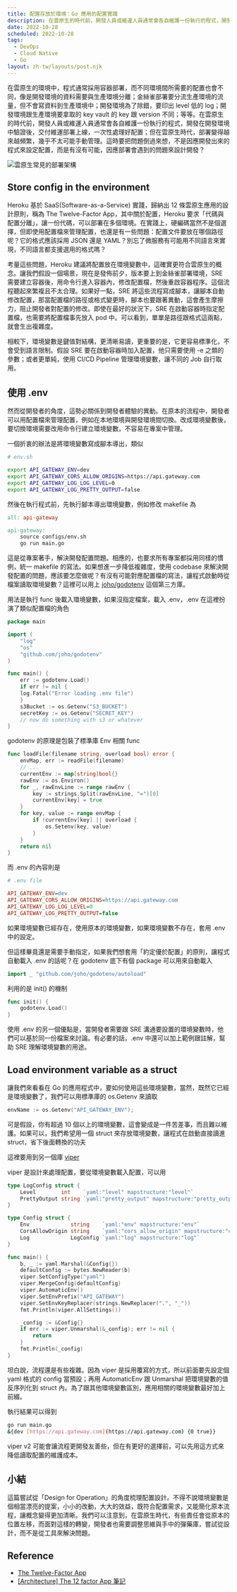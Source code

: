 ```yaml
---
title: 配置存放於環境：Go 應用的配置實踐
description: 在雲原生的時代前，開發人員或維運人員通常會各自維護一份執行的程式，開發在開發環境中驗證後，交付維運部署上線，一次性處理好配置；但在雲原生時代，部署變得越來越頻繁，幾乎不太可能手動管理。這時要把問題倒過來想，不是因應開發出來的程式來設定配置，而是有沒有可能，因應部署會遇到的問題來設計開發？…
date: 2022-10-28
scheduled: 2022-10-28
tags:
  - DevOps
  - Cloud Native
  - Go
layout: zh-tw/layouts/post.njk
---
```


在雲原生的環境中，程式通常採用容器部署，而不同環境間所需要的配置也會不同，像是開發環境的資料需要與生產環境分離；金絲雀部署要分流生產環境的流量，但不會寫資料到生產環境中；開發環境為了除錯，要印出 level 低的 log；開發環境跟生產環境要拿取的 key vault 的 key 跟 version 不同；等等。在雲原生的時代前，開發人員或維運人員通常會各自維護一份執行的程式，開發在開發環境中驗證後，交付維運部署上線，一次性處理好配置；但在雲原生時代，部署變得越來越頻繁，幾乎不太可能手動管理。這時要把問題倒過來想，不是因應開發出來的程式來設定配置，而是有沒有可能，因應部署會遇到的問題來設計開發？

![雲原生常見的部署架構](/img/posts/2022/store-config-in-the-environment-golang-practice/clond-native-1.png)

## Store config in the environment

Heroku 基於 SaaS(Software-as-a-Service) 實踐，歸納出 12 條雲原生應用的設計原則，稱為 The Twelve-Factor App，其中關於配置，Heroku 要求「代碼與配置分離」，讓一份代碼，可以部署在多個環境。在實踐上，硬編碼當然不是個選擇，但即使用配置檔來管理配置，也還是有一些問題：配置文件要放在哪個路徑呢？它的格式應該採用 JSON 還是 YAML？別忘了微服務有可能用不同語言來實現，不同語言都支援選用的格式嗎？

考量這些問題，Heroku 建議將配置放在環境變數中，這確實更符合雲原生的概念。讓我們假設一個場景，現在是發佈前夕，版本要上到金絲雀部署環境，SRE 需要建立容器後，用命令行進入容器內，修改配置檔，然後重啟容器程序。這個流程聽起來繁複且不太合理。如果好一點，SRE 將這些流程寫成腳本，讓腳本自動修改配置，那當配置檔的路徑或格式變更時，腳本也要跟著異動，這會產生摩擦力，阻止開發者對配置的修改。即使在最好的狀況下，SRE 在啟動容器時指定配置檔，也需要將配置檔事先放入 pod 中。可以看到，單單是路徑跟格式這兩點，就會生出複雜度。

相較下，環境變數是鍵值對結構，更清晰易讀，更重要的是，它更容易標準化，不會受到語言限制。假設 SRE 要在啟動容器時加入配置，他只需要使用 -e 之類的參數；或者更單純，使用 CI/CD Pipeline 管理環境變數，讓不同的 Job 自行取用。

## 使用 .env

然而從開發者的角度，這勢必關係到開發者體驗的異動。在原本的流程中，開發者可以用配置檔來管理配置，例如在本地環境與開發環境間切換。改成環境變數後，要切換環境需要改用命令行建立環境變數，不容易在專案中管理。

一個折衷的辦法是將環境變數寫成腳本導出，類似

```bash
# env.sh

export API_GATEWAY_ENV=dev
export API_GATEWAY_CORS_ALLOW_ORIGINS=https://api.gateway.com
export API_GATEWAY_LOG_LOG_LEVEL=0
export API_GATEWAY_LOG_PRETTY_OUTPUT=false
```

然後在執行程式前，先執行腳本導出環境變數，例如修改 makefile 為

```makefile
all: api-gateway

api-gateway:
    source configs/env.sh
    go run main.go
```

這是從專案著手，解決開發配置問題。相應的，也要求所有專案都採用同樣的慣例，統一 makefile 的寫法。如果想進一步降低複雜度，使用 codebase 來解決開發配置的問題，應該要怎麼做呢？有沒有可能對應配置檔的寫法，讓程式啟動時從檔案讀取環境變數？這裡可以用上 [joho/godotenv](https://github.com/joho/godotenv) 這個第三方庫。

用法是執行 func 後載入環境變數，如果沒指定檔案，載入 .env，.env 在這裡扮演了類似配置檔的角色

```go
package main

import (
    "log"
    "os"
    "github.com/joho/godotenv"
)

func main() {
    err := godotenv.Load()
    if err != nil {
    log.Fatal("Error loading .env file")
    }
    s3Bucket := os.Getenv("S3_BUCKET")
    secretKey := os.Getenv("SECRET_KEY")
    // now do something with s3 or whatever
}
```

godotenv 的原理是包裝了標準庫 Env 相關 func

```go
func loadFile(filename string, overload bool) error {
    envMap, err := readFile(filename)
    // ...
    currentEnv := map[string]bool{}
    rawEnv := os.Environ()
    for _, rawEnvLine := range rawEnv {
        key := strings.Split(rawEnvLine, "=")[0]
        currentEnv[key] = true
    }
    for key, value := range envMap {
        if !currentEnv[key] || overload {
            os.Setenv(key, value)
        }
    }
    return nil
}
```

而 .env 的內容則是

```ini
# .env file

API_GATEWAY_ENV=dev
API_GATEWAY_CORS_ALLOW_ORIGINS=https://api.gateway.com
API_GATEWAY_LOG_LOG_LEVEL=0
API_GATEWAY_LOG_PRETTY_OUTPUT=false
```

如果環境變數已經存在，使用原本的環境變數，如果環境變數不存在，套用 .env 中的設定。

但這樣畢竟還是需要手動指定，如果我們想套用「約定優於配置」的原則，讓程式自動載入 .env 的話呢？在 godotenv 底下有個 package 可以用來自動載入

```go
import _ "github.com/joho/godotenv/autoload"
```

利用的是 init() 的機制

```go
func init() {
    godotenv.Load()
}
```

使用 .env 的另一個優點是，當開發者需要跟 SRE 溝通要設置的環境變數時，他們可以基於同一份檔案來討論。有必要的話，.env 中還可以加上範例跟註解，幫助 SRE 理解環境變數的用途。

## Load environment variable as a struct

讓我們來看看在 Go 的應用程式中，要如何使用這些環境變數，當然，既然它已經是環境變數了，我們可以用標準庫的 os.Getenv 來讀取

```go
envName := os.Getenv("API_GATEWAY_ENV");
```

可是假設，你有超過 10 個以上的環境變數，這會變成是一件苦差事，而且難以維護。如果可以，我們希望用一個 struct 來存放環境變數，讓程式在啟動直接讀進 struct，省下後面轉換的功夫

這裡要用到另一個庫 [viper](https://github.com/spf13/viper)

viper 是設計來處理配置，要從環境變數載入配置，可以用

```go
type LogConfig struct {
    Level        int    `yaml:"level" mapstructure:"level"`
    PrettyOutput string `yaml:"pretty_output" mapstructure:"pretty_output"`
}

type Config struct {
    Env             string    `yaml:"env" mapstructure:"env"`
    CorsAllowOrigin string    `yaml:"cors_allow_origin" mapstructure:"cors_allow_origin"`
    Log             LogConfig `yaml:"log" mapstructure:"log"`
}

func main() {
    b, _ := yaml.Marshal(&Config{})
    defaultConfig := bytes.NewReader(b)
    viper.SetConfigType("yaml")
    viper.MergeConfig(defaultConfig)
    viper.AutomaticEnv()
    viper.SetEnvPrefix("API_GATEWAY")
    viper.SetEnvKeyReplacer(strings.NewReplacer(".", "_"))
    fmt.Println(viper.AllSettings())

    _config := &Config{}
    if err := viper.Unmarshal(&_config); err != nil {
        return
    }
    fmt.Println(_config)
}
```

坦白說，流程還是有些複雜。因為 viper 是採用覆寫的方式，所以前面要先設定個 yaml 格式的 config 當預設；再用 AutomaticEnv 跟 Unmarshal 把環境變數的值反序列化到 struct 內。為了跟其他環境變數區別，應用相關的環境變數最好加上前綴。

執行結果可以得到

```bash
go run main.go
&{dev [https://api.gateway.com](https://api.gateway.com) {0 true}}
```

viper v2 可能會讓流程更開發友善些，但在有更好的選擇前，可以先用這方式來降低讀取配置的維護成本。

## 小結

這篇嘗試從「Design for Operation」的角度梳理配置設計。不得不說環境變數是個相當漂亮的提案，小小的改動，大大的效益，既符合配置需求，又能簡化原本流程，讓概念變得更加清晰。我們可以注意到，在雲原生時代，有些責任會從原本的位置左移，而面對這樣的轉變，開發者也需要調整思維與手中的彈藥庫，嘗試從設計，而不是從工具來解決問題。

## Reference

- [The Twelve-Factor App](https://12factor.net/config)
- [[Architecture] The 12 factor App 筆記](https://marcus116.blogspot.com/2020/09/architecture-12-factor-app.html)
